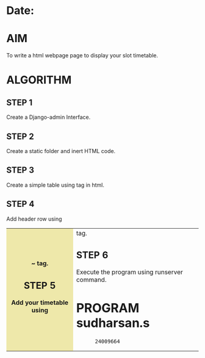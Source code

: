# Date:
# AIM
To write a html webpage page to display your slot timetable.

# ALGORITHM
## STEP 1
Create a Django-admin Interface.

## STEP 2
Create a static folder and inert HTML code.

## STEP 3
Create a simple table using <table> tag in html.

## STEP 4
Add header row using <th>~ tag.

## STEP 5
Add your timetable using <td> tag.

## STEP 6
Execute the program using runserver command.

# PROGRAM sudharsan.s
          24009664

<html lang="en">
<head>
    <meta charset="UTF-8">
    <meta name="viewport" content="width=device-width, initial-scale=1.0">
    <title>SLOT TIMETABLE - Sudharsan S (24009664)</title>
    <style>
        table {
            border-collapse: collapse;
            width: 100%; /* Set table width to match image width */
        }

        th, td {
            border: 8px solid black;
            padding: 6.5px;
            text-align: center;
        }

        th {
            background-color: palegoldenrod;
        }

        .day {
            background-color: green;
        }

        img {
            width: 100%; /* Set image width to match table width */
            height: auto;
        }
    </style>
</head>
<body>
    <h1>SLOT TIME TABLE - SUDHARSAN S</h1>

    <img src="C:\Users\sudharshan\OneDrive\Pictures\Screenshots\Screenshot 2024-10-19 110840.png" alt="Timetable Logo">
    
    <table>
        <thead>
            <tr>
                <th>TIME</th>
                <th>MONDAY</th>
                <th>TUESDAY</th>
                <th>WEDNESDAY</th>
                <th>THURSDAY</th>
                <th>FRIDAY</th>
                <th>Saturday</th>
            </tr>
        </thead>
        <tbody>
            <tr>
                <td>8:00 AM - 10:00 AM</td>
                <td>DIGITAL</td>
                <td>ENVIRONMENTAL SCIENCE</td>
                <td>FREE HOUR</td>
                <td>ML</td>
                <td>ML</td>
                <td>FREE HOUR</td>
            </tr>
            <tr>
                <td>10:00 AM - 12:00 PM</td> <!-- Fixed AM/PM format -->
                <td>PHYSICS</td>
                <td>FREE HOUR</td>
                <td>PYTHON PROGRAMMING</td> <!-- Fixed typo -->
                <td>MATHS</td>
                <td>WEB APPLICATIONS</td>
                <td>WEB</td>
            </tr>
            <tr>
                <td>12:00 PM - 1:00 PM</td>
                <td colspan="6">LUNCH</td>
            </tr>
            <tr>
                <td>1:00 PM - 3:00 PM</td>
                <td>WEB</td>
                <td>DIGITAL</td>
                <td>FREE HOUR</td>
                <td>PHYSICS</td>
                <td>PYTHON</td>
                <td>PROBABILITY</td>
            </tr>
        </tbody>
    </table>

    <br><br>

    <h1>Subject Code</h1>
    <table>
        <thead>
            <tr>
                <th>S.No</th>
                <th>Subject Code</th>
                <th>Subject Name</th>
            </tr>
        </thead>
        <tbody>
            <tr>
                <td>1</td>
                <td>SH3214</td>
                <td>Quantum Physics</td>
            </tr>
            <tr>
                <td>2</td>
                <td>19MA222</td>
                <td>Maths</td>
            </tr>
            <tr>
                <td>3</td>
                <td>19EE404</td>
                <td>Digital Electronics</td>
            </tr>
            <tr>
                <td>4</td>
                <td>19CS420</td>
                <td>IOT</td>
            </tr>
            <tr>
                <td>5</td>
                <td>19AI414</td>
                <td>Web Application</td>
            </tr>
            <tr>
                <td>6</td>
                <td>19AI410</td>
                <td>Machine Learning</td>
            </tr>
            <tr>
                <td>7</td>
                <td>19AI301</td>
                <td>Python Programming</td>
            </tr>
        </tbody>
    </table>
</body>
</html>

# OUTPUT
![Screenshot 2024-11-25 133110](https://github.com/user-attachments/assets/f8003780-d779-4695-ae9a-f0c601e6a975)
![Screenshot 2024-11-25 133139](https://github.com/user-attachments/assets/3b11ceaf-df3b-4938-8946-6fa77ef30465)


# RESULT
The program for creating slot timetable using basic HTML tags is executed successfully.
